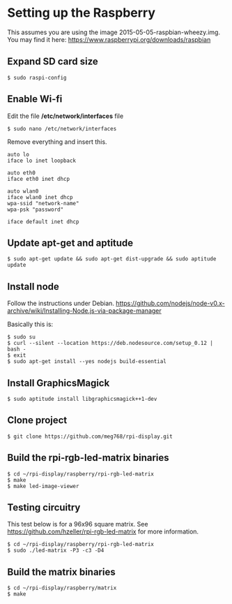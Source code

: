 # Setting up the Raspberry

This assumes you are using the image 2015-05-05-raspbian-wheezy.img. You may find it here: https://www.raspberrypi.org/downloads/raspbian

## Expand SD card size

	$ sudo raspi-config
	

## Enable Wi-fi

Edit the file **/etc/network/interfaces** file

	$ sudo nano /etc/network/interfaces

Remove everything and insert this.

	auto lo
	iface lo inet loopback
	
	auto eth0
	iface eth0 inet dhcp
	
	auto wlan0
	iface wlan0 inet dhcp
	wpa-ssid "network-name"
	wpa-psk "password"
	
	iface default inet dhcp


## Update apt-get and aptitude

	$ sudo apt-get update && sudo apt-get dist-upgrade && sudo aptitude update


## Install node

Follow the instructions under Debian. https://github.com/nodejs/node-v0.x-archive/wiki/Installing-Node.js-via-package-manager

Basically this is:

	$ sudo su
	$ curl --silent --location https://deb.nodesource.com/setup_0.12 | bash -
	$ exit
	$ sudo apt-get install --yes nodejs build-essential

## Install GraphicsMagick

	$ sudo aptitude install libgraphicsmagick++1-dev
	
## Clone project

	$ git clone https://github.com/meg768/rpi-display.git

## Build the rpi-rgb-led-matrix binaries

	$ cd ~/rpi-display/raspberry/rpi-rgb-led-matrix
	$ make
	$ make led-image-viewer

## Testing circuitry

This test below is for a 96x96 square matrix. See https://github.com/hzeller/rpi-rgb-led-matrix for more information.

	$ cd ~/rpi-display/raspberry/rpi-rgb-led-matrix
	$ sudo ./led-matrix -P3 -c3 -D4

## Build the matrix binaries

	$ cd ~/rpi-display/raspberry/matrix
	$ make
	

